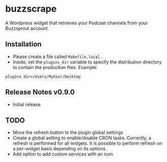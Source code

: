# buzzscrape
A Wordpress widget that retrieves your Podcast channels from your Buzzsprout account.

## Installation
* Please create a file called `Makefile.local` .
* Inside, set the `plugins_dir` variable to specify the distribution directory to contain the production files. Example:
```
plugins_dir=/Users/MyUser/Desktop
```

## Release Notes v0.9.0
* Initial release

## TODO
* Move the refresh button to the plugin global settings
* Create a global setting to enable/disable CRON tasks. Currently, a refresh is performed for all widgets. It is possible to perform refresh on a per-widget basis depending on its options.
* Add option to add custom services with an icon
